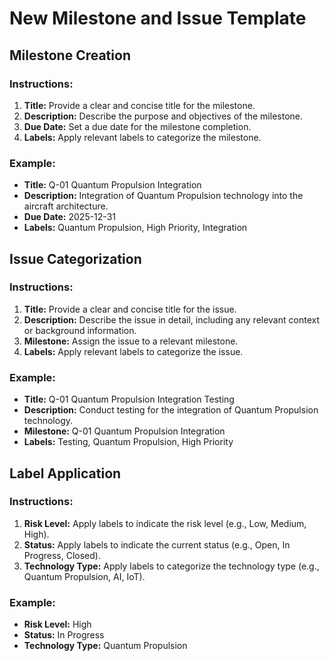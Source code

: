 # New Milestone and Issue Template

## Milestone Creation

### Instructions:
1. **Title:** Provide a clear and concise title for the milestone.
2. **Description:** Describe the purpose and objectives of the milestone.
3. **Due Date:** Set a due date for the milestone completion.
4. **Labels:** Apply relevant labels to categorize the milestone.

### Example:
- **Title:** Q-01 Quantum Propulsion Integration
- **Description:** Integration of Quantum Propulsion technology into the aircraft architecture.
- **Due Date:** 2025-12-31
- **Labels:** Quantum Propulsion, High Priority, Integration

## Issue Categorization

### Instructions:
1. **Title:** Provide a clear and concise title for the issue.
2. **Description:** Describe the issue in detail, including any relevant context or background information.
3. **Milestone:** Assign the issue to a relevant milestone.
4. **Labels:** Apply relevant labels to categorize the issue.

### Example:
- **Title:** Q-01 Quantum Propulsion Integration Testing
- **Description:** Conduct testing for the integration of Quantum Propulsion technology.
- **Milestone:** Q-01 Quantum Propulsion Integration
- **Labels:** Testing, Quantum Propulsion, High Priority

## Label Application

### Instructions:
1. **Risk Level:** Apply labels to indicate the risk level (e.g., Low, Medium, High).
2. **Status:** Apply labels to indicate the current status (e.g., Open, In Progress, Closed).
3. **Technology Type:** Apply labels to categorize the technology type (e.g., Quantum Propulsion, AI, IoT).

### Example:
- **Risk Level:** High
- **Status:** In Progress
- **Technology Type:** Quantum Propulsion
